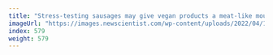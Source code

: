 ```yaml
---
title: "Stress-testing sausages may give vegan products a meat-like mouthfeel"
imageUrl: "https://images.newscientist.com/wp-content/uploads/2022/04/12132615/SEI_98340764.jpg?width=600"
index: 579
weight: 579
---
```

